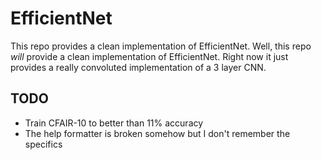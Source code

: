 # EfficientNet
This repo provides a clean implementation of EfficientNet. Well, this repo *will* provide a clean implementation of EfficientNet. Right now it just provides a really convoluted implementation of a 3 layer CNN.

## TODO
- Train CFAIR-10 to better than 11% accuracy
- The help formatter is broken somehow but I don't remember the specifics
